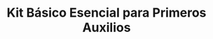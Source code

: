 ---
title: "Kit Básico Esencial para Primeros Auxilios"
description: "Botiquín Tipo A"
line: "Línea de primeros auxilios"
main:
  id: 205
  content: |
    Presentamos nuestro **Botiquín Tipo A** – la solución fundamental para la atención inmediata de emergencias menores. Parte indispensable de nuestra **Línea de Primeros Auxilios**, este kit compacto contiene una selección de 14 productos esenciales, cuidadosamente elegidos para brindar una respuesta rápida y efectiva en el hogar, la oficina o el vehículo.

  imgCard: "@/images/products/b-05.avif"
  imgMain: "@/images/products/b-05.avif"
  imgAlt: "Botiquín Tipo A"
tabs:
  - id: "tabs-with-card-item-1"
    dataTab: "#tabs-with-card-1"
    title: "Descripción General"
  - id: "tabs-with-card-item-2"
    dataTab: "#tabs-with-card-2"
    title: "Contenido y Precio" # Título para esta sección combinada
  - id: "tabs-with-card-item-3"
    dataTab: "#tabs-with-card-3"
    title: "Ideal Para..." # Aplicaciones sugeridas
longDescription:
  title: "Seguridad y Tranquilidad al Alcance de tu Mano"
  subTitle: |
    El Botiquín Tipo A de Extintores del Risaralda es una inversión inteligente en la seguridad diaria. Su tamaño práctico y su dotación básica pero efectiva lo hacen ideal para cortes, rasguños, quemaduras leves o golpes menores. Ten la confianza de estar preparado para las emergencias más comunes.
  btnTitle: "Adquiere tu Botiquín Tipo A"
  btnURL: "#"
descriptionList:
  - title: "Portabilidad"
    subTitle: "Diseño compacto y ligero, fácil de almacenar y transportar en cualquier lugar."
  - title: "Esencial y Completo"
    subTitle: "Contiene los 14 productos básicos y necesarios para cubrir las necesidades de primeros auxilios más frecuentes."
  - title: "Fácil Identificación"
    subTitle: "Estuche claro y distintivo que permite localizarlo rápidamente en situaciones de emergencia."
specificationsLeft:
  - title: "Cantidad de Productos"
    subTitle: "14 productos esenciales."
  - title: "Precio"
    subTitle: "$180.000"
  - title: "Dotación Típica Incluida" # Puedes detallar los 14 productos si lo deseas
    subTitle: |
      - Apósitos / Gasas estériles
      - Vendas (elásticas, de gasa)
      - Esparadrapo
      - Antisépticos (ej. alcohol, povidona yodada)
      - Algodón o toallitas limpiadoras
      - Guantes desechables
      - Tijeras
      - Pinzas
      - Bajalenguas
      - **(Añade aquí hasta 14 productos específicos si los tienes)**
  - title: "Dimensiones Aproximadas"
    subTitle: "Compacto y fácil de guardar (ej. 20x15x8 cm)."
tableData:
  - feature: ["Especificación", "Valor"]
    description:
      - ["Tipo de Botiquín", "Tipo A / Básico"]
      - ["Cantidad de Artículos", "14"]
      - ["Precio (COP)", "$180.000"]
      - ["Uso Recomendado", "Hogar, Oficina Pequeña, Vehículo"]
      - ["Material del Estuche", "Plástico resistente / Tela"]
blueprints:
  first: "@/images/products/b-05.avif"
  second: "@/images/products/b-05.avif"
---